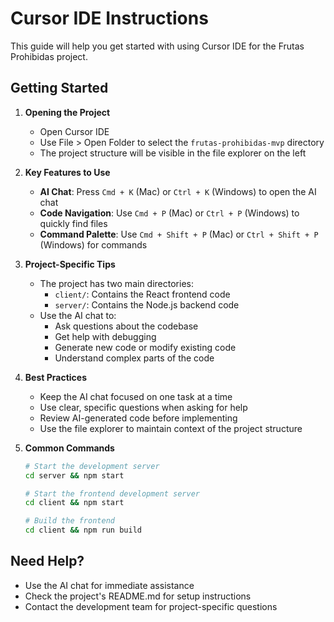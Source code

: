 # Cursor IDE Instructions

This guide will help you get started with using Cursor IDE for the Frutas Prohibidas project.

## Getting Started

1. **Opening the Project**
   - Open Cursor IDE
   - Use File > Open Folder to select the `frutas-prohibidas-mvp` directory
   - The project structure will be visible in the file explorer on the left

2. **Key Features to Use**

   - **AI Chat**: Press `Cmd + K` (Mac) or `Ctrl + K` (Windows) to open the AI chat
   - **Code Navigation**: Use `Cmd + P` (Mac) or `Ctrl + P` (Windows) to quickly find files
   - **Command Palette**: Use `Cmd + Shift + P` (Mac) or `Ctrl + Shift + P` (Windows) for commands

3. **Project-Specific Tips**

   - The project has two main directories:
     - `client/`: Contains the React frontend code
     - `server/`: Contains the Node.js backend code
   - Use the AI chat to:
     - Ask questions about the codebase
     - Get help with debugging
     - Generate new code or modify existing code
     - Understand complex parts of the code

4. **Best Practices**

   - Keep the AI chat focused on one task at a time
   - Use clear, specific questions when asking for help
   - Review AI-generated code before implementing
   - Use the file explorer to maintain context of the project structure

5. **Common Commands**

   ```bash
   # Start the development server
   cd server && npm start

   # Start the frontend development server
   cd client && npm start

   # Build the frontend
   cd client && npm run build
   ```

## Need Help?

- Use the AI chat for immediate assistance
- Check the project's README.md for setup instructions
- Contact the development team for project-specific questions 